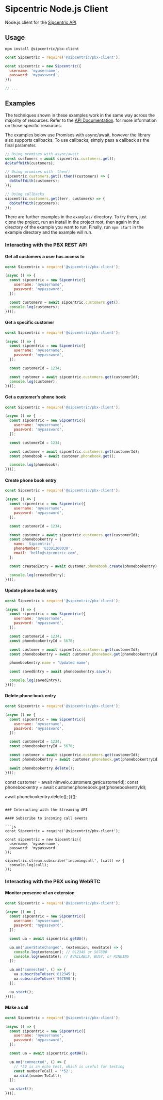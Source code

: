 # Sipcentric Node.js Client

Node.js client for the [Sipcentric API](https://developer.sipcentric.com/).

## Usage

```
npm install @sipcentric/pbx-client
```

```js
const Sipcentric = require('@sipcentric/pbx-client');

const sipcentric = new Sipcentric({
  username: 'myusername',
  password: 'mypassword',
});

// ...
```

## Examples

The techniques shown in these examples work in the same way across the majority of resources. Refer to the [API Documentation](https://developer.sipcentric.com/). for more information on those specific resources.

The examples below use Promises with async/await, however the library also supports callbacks. To use callbacks, simply pass a callback as the final parameter.

```js
// Using promises with async/await
const customers = await sipcentric.customers.get();
doStuffWith(customers);

// Using promises with .then()
sipcentric.customers.get().then((customers) => {
  doStuffWith(customers);
});

// Using callbacks
sipcentric.customers.get((err, customers) => {
  doStuffWith(customers);
});
```

There are further examples in the `examples/` directory. To try them, just clone the project, run an install in the project root, then again in the directory of the example you want to run. Finally, run `npm start` in the example directory and the example will run.

### Interacting with the PBX REST API

#### Get all customers a user has access to

```js
const Sipcentric = require('@sipcentric/pbx-client');

(async () => {
  const sipcentric = new Sipcentric({
    username: 'myusername',
    password: 'mypassword',
  });

  const customers = await sipcentric.customers.get();
  console.log(customers);
})();
```

#### Get a specific customer

```js
const Sipcentric = require('@sipcentric/pbx-client');

(async () => {
  const sipcentric = new Sipcentric({
    username: 'myusername',
    password: 'mypassword',
  });

  const customerId = 1234;

  const customer = await sipcentric.customers.get(customerId);
  console.log(customer);
})();
```

#### Get a customer's phone book

```js
const Sipcentric = require('@sipcentric/pbx-client');

(async () => {
  const sipcentric = new Sipcentric({
    username: 'myusername',
    password: 'mypassword',
  });

  const customerId = 1234;

  const customer = await sipcentric.customers.get(customerId);
  const phonebook = await customer.phonebook.get();

  console.log(phonebook);
})();
```

#### Create phone book entry

```js
const Sipcentric = require('@sipcentric/pbx-client');

(async () => {
  const sipcentric = new Sipcentric({
    username: 'myusername',
    password: 'mypassword',
  });

  const customerId = 1234;

  const customer = await sipcentric.customers.get(customerId);
  const phonebookentry = {
    name: 'Sipcentric',
    phoneNumber: '03301200030',
    email: 'hello@sipcentric.com',
  };

  const createdEntry = await customer.phonebook.create(phonebookentry).save();

  console.log(createdEntry);
})();
```

#### Update phone book entry

```js
const Sipcentric = require('@sipcentric/pbx-client');

(async () => {
  const sipcentric = new Sipcentric({
    username: 'myusername',
    password: 'mypassword',
  });

  const customerId = 1234;
  const phonebookentryId = 5678;

  const customer = await sipcentric.customers.get(customerId);
  const phonebookentry = await customer.phonebook.get(phonebookentryId);

  phonebookentry.name = 'Updated name';

  const savedEntry = await phonebookentry.save();

  console.log(savedEntry);
})();
```

#### Delete phone book entry

```js
const Sipcentric = require('@sipcentric/pbx-client');

(async () => {
  const sipcentric = new Sipcentric({
    username: 'myusername',
    password: 'mypassword',
  });

  const customerId = 1234;
  const phonebookentryId = 5678;

  const customer = await sipcentric.customers.get(customerId);
  const phonebookentry = await customer.phonebook.get(phonebookentryId);

  await phonebookentry.delete();
})();
```

const customer = await nimvelo.customers.get(customerId);
const phonebookentry = await customer.phonebook.get(phonebookentryId);

await phonebookentry.delete();
})();

````

### Interacting with the Streaming API

#### Subscribe to incoming call events

```js
const Sipcentric = require('@sipcentric/pbx-client');

const sipcentric = new Sipcentric({
  username: 'myusername',
  password: 'mypassword'
});

sipcentric.stream.subscribe('incomingcall', (call) => {
  console.log(call);
});
````

### Interacting with the PBX using WebRTC

#### Monitor presence of an extension

```js
const Sipcentric = require('@sipcentric/pbx-client');

(async () => {
  const sipcentric = new Sipcentric({
    username: 'myusername',
    password: 'mypassword',
  });

  const ua = await sipcentric.getUA();

  ua.on('userStateChanged', (extension, newState) => {
    console.log(extension); // 012345 or 567890
    console.log(newState); // AVAILABLE, BUSY, or RINGING
  });

  ua.on('connected', () => {
    ua.subscribeToUser('012345');
    ua.subscribeToUser('567890');
  });

  ua.start();
})();
```

#### Make a call

```js
const Sipcentric = require('@sipcentric/pbx-client');

(async () => {
  const sipcentric = new Sipcentric({
    username: 'myusername',
    password: 'mypassword',
  });

  const ua = await sipcentric.getUA();

  ua.on('connected', () => {
    // *52 is an echo test, which is useful for testing
    const numberToCall = '*52';
    ua.dial(numberToCall);
  });

  ua.start();
})();
```
